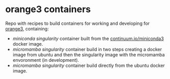 # orange3 containers

Repo with recipes to build containers for working and developing for  [orange3](https://orangedatamining.com/), containing:

- *miniconda singularity* container built from the [continuum.io/miniconda3](https://hub.docker.com/r/continuumio/miniconda3) docker image.
- *micromamba singularity* container build in two steps creating a docker image from ubuntu and then the singularity image with the micromamba envoronment (in development).
- *micromamba singularity* container build directly from the ubuntu docker image.

